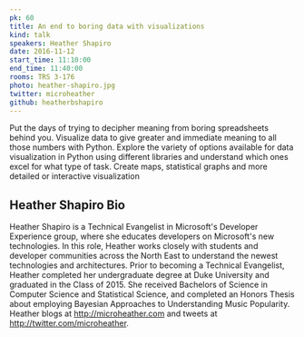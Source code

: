 ```yaml
---
pk: 60
title: An end to boring data with visualizations
kind: talk
speakers: Heather Shapiro
date: 2016-11-12
start_time: 11:10:00
end_time: 11:40:00
rooms: TRS 3-176
photo: heather-shapiro.jpg
twitter: microheather
github: heatherbshapiro
---
```


Put the days of trying to decipher meaning from boring spreadsheets behind you. Visualize data to give greater and immediate meaning to all those numbers with Python. Explore the variety of options available for data visualization in Python using different libraries and understand which ones excel for what type of task. Create maps, statistical graphs and more detailed or interactive visualization

## Heather Shapiro Bio

Heather Shapiro is a Technical Evangelist in Microsoft's Developer Experience group, where she educates developers on Microsoft's new technologies. In this role, Heather works closely with students and developer communities across the North East to understand the newest technologies and architectures. Prior to becoming a Technical Evangelist, Heather completed her undergraduate degree at Duke University and graduated in the Class of 2015. She received Bachelors of Science in Computer Science and Statistical Science, and completed an Honors Thesis about employing Bayesian Approaches to Understanding Music Popularity. Heather blogs at http://microheather.com and tweets at http://twitter.com/microheather.